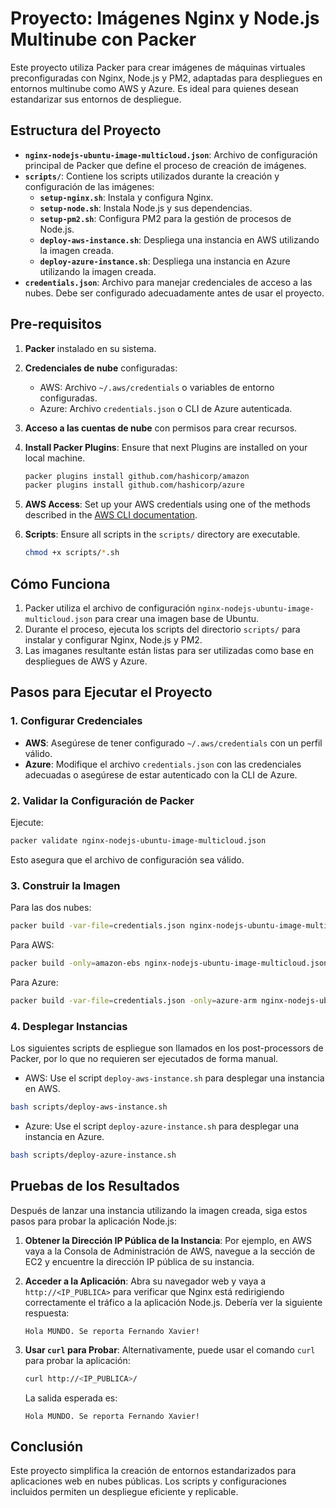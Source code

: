 # Proyecto: Imágenes Nginx y Node.js Multinube con Packer

Este proyecto utiliza Packer para crear imágenes de máquinas virtuales preconfiguradas con Nginx, Node.js y PM2, adaptadas para despliegues en entornos multinube como AWS y Azure. Es ideal para quienes desean estandarizar sus entornos de despliegue.

## Estructura del Proyecto

- **`nginx-nodejs-ubuntu-image-multicloud.json`**: Archivo de configuración principal de Packer que define el proceso de creación de imágenes.
- **`scripts/`**: Contiene los scripts utilizados durante la creación y configuración de las imágenes:
  - **`setup-nginx.sh`**: Instala y configura Nginx.
  - **`setup-node.sh`**: Instala Node.js y sus dependencias.
  - **`setup-pm2.sh`**: Configura PM2 para la gestión de procesos de Node.js.
  - **`deploy-aws-instance.sh`**: Despliega una instancia en AWS utilizando la imagen creada.
  - **`deploy-azure-instance.sh`**: Despliega una instancia en Azure utilizando la imagen creada.
- **`credentials.json`**: Archivo para manejar credenciales de acceso a las nubes. Debe ser configurado adecuadamente antes de usar el proyecto.

## Pre-requisitos

1. **Packer** instalado en su sistema.
2. **Credenciales de nube** configuradas:
   - AWS: Archivo `~/.aws/credentials` o variables de entorno configuradas.
   - Azure: Archivo `credentials.json` o CLI de Azure autenticada.
3. **Acceso a las cuentas de nube** con permisos para crear recursos.
4. **Install Packer Plugins**: Ensure that next Plugins are installed on your local machine.

   ```bash
   packer plugins install github.com/hashicorp/amazon
   packer plugins install github.com/hashicorp/azure
   ```

5. **AWS Access**: Set up your AWS credentials using one of the methods described in the [AWS CLI documentation](https://docs.aws.amazon.com/cli/latest/userguide/cli-configure-files.html).

6. **Scripts**: Ensure all scripts in the `scripts/` directory are executable.

   ```bash
   chmod +x scripts/*.sh
   ```

## Cómo Funciona

1. Packer utiliza el archivo de configuración `nginx-nodejs-ubuntu-image-multicloud.json` para crear una imagen base de Ubuntu.
2. Durante el proceso, ejecuta los scripts del directorio `scripts/` para instalar y configurar Nginx, Node.js y PM2.
3. Las imaganes resultante están listas para ser utilizadas como base en despliegues de AWS y Azure.

## Pasos para Ejecutar el Proyecto

### 1. Configurar Credenciales

- **AWS**: Asegúrese de tener configurado `~/.aws/credentials` con un perfil válido.
- **Azure**: Modifique el archivo `credentials.json` con las credenciales adecuadas o asegúrese de estar autenticado con la CLI de Azure.

### 2. Validar la Configuración de Packer

Ejecute:

```bash
packer validate nginx-nodejs-ubuntu-image-multicloud.json
```

Esto asegura que el archivo de configuración sea válido.

### 3. Construir la Imagen

Para las dos nubes:

```bash
packer build -var-file=credentials.json nginx-nodejs-ubuntu-image-multicloud.json
```

Para AWS:

```bash
packer build -only=amazon-ebs nginx-nodejs-ubuntu-image-multicloud.json
```

Para Azure:

```bash
packer build -var-file=credentials.json -only=azure-arm nginx-nodejs-ubuntu-image-multicloud.json
```


### 4. Desplegar Instancias

Los siguientes scripts de espliegue son llamados en los post-processors de Packer, por lo que no requieren ser ejecutados de forma manual.

- AWS: Use el script `deploy-aws-instance.sh` para desplegar una instancia en AWS.

```bash
bash scripts/deploy-aws-instance.sh
```

- Azure: Use el script `deploy-azure-instance.sh` para desplegar una instancia en Azure.

```bash
bash scripts/deploy-azure-instance.sh
```

## Pruebas de los Resultados

Después de lanzar una instancia utilizando la imagen creada, siga estos pasos para probar la aplicación Node.js:

1. **Obtener la Dirección IP Pública de la Instancia**:
   Por ejemplo, en AWS vaya a la Consola de Administración de AWS, navegue a la sección de EC2 y encuentre la dirección IP pública de su instancia.

2. **Acceder a la Aplicación**: Abra su navegador web y vaya a `http://<IP_PUBLICA>` para verificar que Nginx está redirigiendo correctamente el tráfico a la aplicación Node.js. Debería ver la siguiente respuesta:

     ```
     Hola MUNDO. Se reporta Fernando Xavier!
     ```

3. **Usar `curl` para Probar**:
   Alternativamente, puede usar el comando `curl` para probar la aplicación:
   ```bash
   curl http://<IP_PUBLICA>/
   ```

   La salida esperada es:
   ```
   Hola MUNDO. Se reporta Fernando Xavier!
   ```

## Conclusión

Este proyecto simplifica la creación de entornos estandarizados para aplicaciones web en nubes públicas. Los scripts y configuraciones incluidos permiten un despliegue eficiente y replicable.
